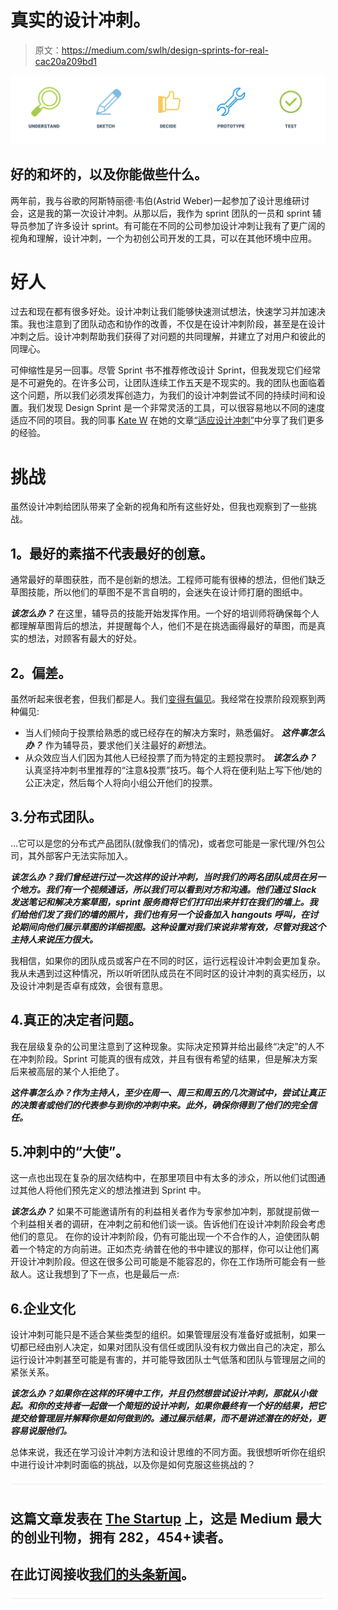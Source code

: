 # 真实的设计冲刺。

> 原文：<https://medium.com/swlh/design-sprints-for-real-cac20a209bd1>

![](img/2d80b61e2fb9ebc432fafef4c6b859f2.png)

## 好的和坏的，以及你能做些什么。

两年前，我与谷歌的阿斯特丽德·韦伯(Astrid Weber)一起参加了设计思维研讨会，这是我的第一次设计冲刺。从那以后，我作为 sprint 团队的一员和 sprint 辅导员参加了许多设计 sprint。有可能在不同的公司参加设计冲刺让我有了更广阔的视角和理解，设计冲刺，一个为初创公司开发的工具，可以在其他环境中应用。

# 好人

过去和现在都有很多好处。设计冲刺让我们能够快速测试想法，快速学习并加速决策。我也注意到了团队动态和协作的改善，不仅是在设计冲刺阶段，甚至是在设计冲刺之后。设计冲刺帮助我们获得了对问题的共同理解，并建立了对用户和彼此的同理心。

可伸缩性是另一回事。尽管 Sprint 书不推荐修改设计 Sprint，但我发现它们经常是不可避免的。在许多公司，让团队连续工作五天是不现实的。我的团队也面临着这个问题，所以我们必须发挥创造力，为我们的设计冲刺尝试不同的持续时间和设置。我们发现 Design Sprint 是一个非常灵活的工具，可以很容易地以不同的速度适应不同的项目。我的同事 [Kate W](https://medium.com/u/1cf59770c99d?source=post_page-----cac20a209bd1--------------------------------) 在她的文章[“适应设计冲刺”](/@hello_32728/adapting-the-design-sprint-d45ea4ab868c)中分享了我们更多的经验。

# 挑战

虽然设计冲刺给团队带来了全新的视角和所有这些好处，但我也观察到了一些挑战。

## **1。最好的素描不代表最好的创意。**

通常最好的草图获胜，而不是创新的想法。工程师可能有很棒的想法，但他们缺乏草图技能，所以他们的草图不是不言自明的，会迷失在设计师打磨的图纸中。

***该怎么办？*** 在这里，辅导员的技能开始发挥作用。一个好的培训师将确保每个人都理解草图背后的想法，并提醒每个人，他们不是在挑选画得最好的草图，而是真实的想法，对顾客有最大的好处。

## **2。偏差**。

虽然听起来很老套，但我们都是人。我们[变得有偏见](https://en.wikipedia.org/wiki/List_of_cognitive_biases)。我经常在投票阶段观察到两种偏见:

*   当人们倾向于投票给熟悉的或已经存在的解决方案时，熟悉偏好。
    ***这件事怎么办？*** 作为辅导员，要求他们关注最好的*新*想法。
*   从众效应当人们因为其他人已经投票了而为特定的主题投票时。
    ***该怎么办？*** 认真坚持冲刺书里推荐的“注意&投票”技巧。每个人将在便利贴上写下他/她的公正决定，然后每个人将向小组公开他们的投票。

## 3.分布式团队。

…它可以是您的分布式产品团队(就像我们的情况)，或者您可能是一家代理/外包公司，其外部客户无法实际加入。

***该怎么办？我们曾经进行过一次这样的设计冲刺，当时我们的两名团队成员在另一个地方。我们有一个视频通话，所以我们可以看到对方和沟通。他们通过 Slack 发送笔记和解决方案草图，sprint 服务商将它们打印出来并钉在我们的墙上。我们给他们发了我们的墙的照片，我们也有另一个设备加入 hangouts 呼叫，在讨论期间向他们展示草图的详细视图。这种设置对我们来说非常有效，尽管对我这个主持人来说压力很大。***

我相信，如果你的团队成员或客户在不同的时区，运行远程设计冲刺会更加复杂。我从未遇到过这种情况，所以听听团队成员在不同时区的设计冲刺的真实经历，以及设计冲刺是否卓有成效，会很有意思。

## 4.真正的决定者问题。

我在层级复杂的公司里注意到了这种现象。实际决定预算并给出最终“决定”的人不在冲刺阶段。Sprint 可能真的很有成效，并且有很有希望的结果，但是解决方案后来被高层的某个人拒绝了。

***这件事怎么办？作为主持人，至少在周一、周三和周五的几次测试中，尝试让真正的决策者或他们的代表参与到你的冲刺中来。此外，确保你得到了他们的完全信任。***

## 5.冲刺中的“大使”。

这一点也出现在复杂的层次结构中，在那里项目中有太多的涉众，所以他们试图通过其他人将他们预先定义的想法推进到 Sprint 中。

***该怎么办？*** 如果不可能邀请所有的利益相关者作为专家参加冲刺，那就提前做一个利益相关者的调研，在冲刺之前和他们谈一谈。告诉他们在设计冲刺阶段会考虑他们的意见。
在你的设计冲刺阶段，仍有可能出现一个不合作的人，迫使团队朝着一个特定的方向前进。正如杰克·纳普在他的书中建议的那样，你可以让他们离开设计冲刺阶段。但这在很多公司可能是不能容忍的，你在工作场所可能会有一些敌人。这让我想到了下一点，也是最后一点:

## 6.企业文化

设计冲刺可能只是不适合某些类型的组织。如果管理层没有准备好或抵制，如果一切都已经由别人决定，如果对团队没有信任或团队没有权力做出自己的决定，那么运行设计冲刺甚至可能是有害的，并可能导致团队士气低落和团队与管理层之间的紧张关系。

***该怎么办？如果你在这样的环境中工作，并且仍然想尝试设计冲刺，那就从小做起。和你的支持者一起做一个简短的设计冲刺，如果你最终有一个好的结果，把它提交给管理层并解释你是如何做到的。通过展示结果，而不是讲述潜在的好处，更容易说服他们。***

总体来说，我还在学习设计冲刺方法和设计思维的不同方面。我很想听听你在组织中进行设计冲刺时面临的挑战，以及你是如何克服这些挑战的？

![](img/731acf26f5d44fdc58d99a6388fe935d.png)

## 这篇文章发表在 [The Startup](https://medium.com/swlh) 上，这是 Medium 最大的创业刊物，拥有 282，454+读者。

## 在此订阅接收[我们的头条新闻](http://growthsupply.com/the-startup-newsletter/)。

![](img/731acf26f5d44fdc58d99a6388fe935d.png)